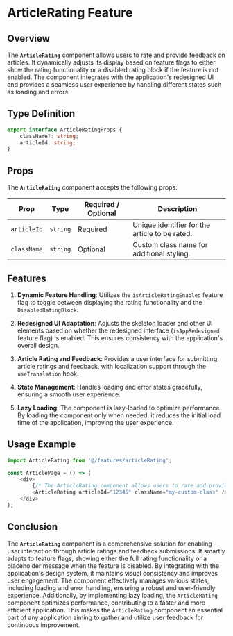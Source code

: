 # ArticleRating Feature

## Overview
The **`ArticleRating`** component allows users to rate and provide feedback on articles. It dynamically adjusts its display based on feature flags to either show the rating functionality or a disabled rating block if the feature is not enabled. The component integrates with the application's redesigned UI and provides a seamless user experience by handling different states such as loading and errors.

## Type Definition
```typescript
export interface ArticleRatingProps {
    className?: string;
    articleId: string;
}
```
## Props
The **`ArticleRating`** component accepts the following props:

| Prop       | Type       | Required / Optional | Description                                          |
|------------|------------|----------------------|------------------------------------------------------|
| `articleId` | `string`   | Required             | Unique identifier for the article to be rated.           |
| `className` | `string`   | Optional             | Custom class name for additional styling.           |

## Features
1. **Dynamic Feature Handling**: Utilizes the `isArticleRatingEnabled` feature flag to toggle between displaying the rating functionality and the `DisabledRatingBlock`.

2. **Redesigned UI Adaptation**: Adjusts the skeleton loader and other UI elements based on whether the redesigned interface (`isAppRedesigned` feature flag) is enabled. This ensures consistency with the application's overall design.

3. **Article Rating and Feedback**: Provides a user interface for submitting article ratings and feedback, with localization support through the `useTranslation` hook.

4. **State Management**: Handles loading and error states gracefully, ensuring a smooth user experience.

5. **Lazy Loading**: The component is lazy-loaded to optimize performance. By loading the component only when needed, it reduces the initial load time of the application, improving the user experience.



## Usage Example
```typescript jsx
import ArticleRating from '@/features/articleRating';

const ArticlePage = () => (
    <div>
        {/* The ArticleRating component allows users to rate and provide feedback on the article */}
        <ArticleRating articleId="12345" className="my-custom-class" />
    </div>
);
```

## Conclusion
The **`ArticleRating`** component is a comprehensive solution for enabling user interaction through article ratings and feedback submissions. 
It smartly adapts to feature flags, showing either the full rating functionality or a placeholder message when the feature is disabled. By integrating with the application's design system, it maintains visual consistency and improves user engagement. 
The component effectively manages various states, including loading and error handling, ensuring a robust and user-friendly experience.
Additionally, by implementing lazy loading, the `ArticleRating` component optimizes performance, contributing to a faster and more efficient application. This makes the `ArticleRating` component an essential part of any application aiming to gather and utilize user feedback for continuous improvement.
